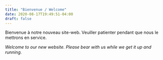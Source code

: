 ```yaml
---
title: "Bienvenue / Welcome"
date: 2020-08-17T19:49:51-04:00
draft: false
---
```


Bienvenue à notre nouveau site-web. Veuiller patienter pendant que nous le mettrons en service.

_Welcome to our new website. Please bear with us while we get it up and running._

<!--more-->
